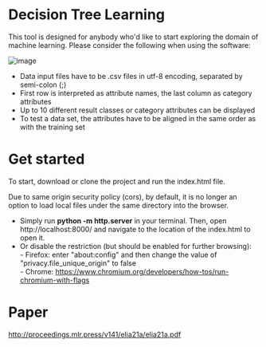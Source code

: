 # Decision Tree Learning

This tool is designed for anybody who'd like to start exploring the domain of machine learning. Please consider the following when using the software:

![image](https://user-images.githubusercontent.com/29278598/158385697-f150b237-3578-410b-9f6c-ff35324a45b9.png)

- Data input files have to be .csv files in utf-8 encoding, separated by semi-colon (;)
- First row is interpreted as attribute names, the last column as category attributes
- Up to 10 different result classes or category attributes can be displayed
- To test a data set, the attributes have to be aligned in the same order as with the training set

# Get started

To start, download or clone the project and run the index.html file.

Due to same origin security policy (cors), by default, it is no longer an option to load local files under the same directory into the browser.

- Simply run 
**python -m http.server**
in your terminal.
Then, open http://localhost:8000/ and navigate to the location of the index.html to open it.
- Or disable the restriction (but should be enabled for further browsing):  
        - Firefox: enter "about:config" and then change the value of "privacy.file_unique_origin" to false  
        - Chrome: https://www.chromium.org/developers/how-tos/run-chromium-with-flags  
        
# Paper

http://proceedings.mlr.press/v141/elia21a/elia21a.pdf 

